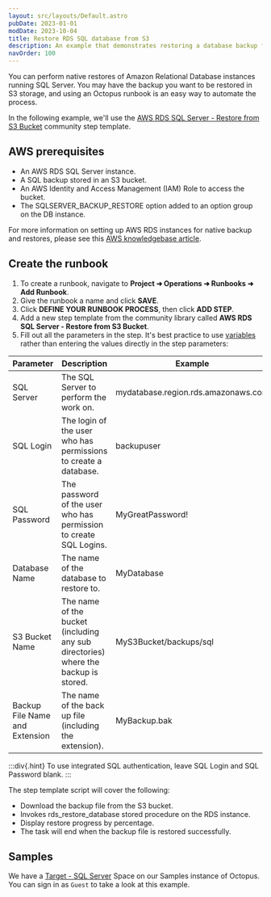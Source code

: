 ```yaml
---
layout: src/layouts/Default.astro
pubDate: 2023-01-01
modDate: 2023-10-04
title: Restore RDS SQL database from S3
description: An example that demonstrates restoring a database backup file from an S3 bucket.
navOrder: 100
---
```


You can perform native restores of Amazon Relational Database instances running SQL Server. You may have the backup you want to be restored in S3 storage, and using an Octopus runbook is an easy way to automate the process.

In the following example, we'll use the [AWS RDS SQL Server - Restore from S3 Bucket](https://library.octopus.com/step-templates/55848421-44b9-403c-b1f0-ba8a84b1f177/actiontemplate-aws-rds-sql-server-restore-from-s3-bucket) community step template.

## AWS prerequisites

* An AWS RDS SQL Server instance.
* A SQL backup stored in an S3 bucket.
* An AWS Identity and Access Management (IAM) Role to access the bucket.
* The SQLSERVER_BACKUP_RESTORE option added to an option group on the DB instance.

For more information on setting up AWS RDS instances for native backup and restores, please see this [AWS knowledgebase article](https://aws.amazon.com/premiumsupport/knowledge-center/native-backup-rds-sql-server/).

## Create the runbook

1. To create a runbook, navigate to **Project ➜ Operations ➜ Runbooks ➜ Add Runbook**.
2. Give the runbook a name and click **SAVE**.
3. Click **DEFINE YOUR RUNBOOK PROCESS**, then click **ADD STEP**.
4. Add a new step template from the community library called **AWS RDS SQL Server - Restore from S3 Bucket**.
5. Fill out all the parameters in the step. It's best practice to use [variables](/docs/projects/variables) rather than entering the values directly in the step parameters:

| Parameter  | Description | Example |
| ------------- | ------------- | ------------- |
| SQL Server | The SQL Server to perform the work on. | mydatabase.region.rds.amazonaws.com |
| SQL Login | The login of the user who has permissions to create a database. | backupuser |
| SQL Password | The password of the user who has permission to create SQL Logins. | MyGreatPassword! |
| Database Name | The name of the database to restore to. | MyDatabase |
| S3 Bucket Name | The name of the bucket (including any sub directories) where the backup is stored. | MyS3Bucket/backups/sql |
| Backup File Name and Extension | The name of the back up file (including the extension). | MyBackup.bak |

:::div{.hint}
To use integrated SQL authentication, leave SQL Login and SQL Password blank.
:::
 
The step template script will cover the following:

* Download the backup file from the S3 bucket.
* Invokes rds_restore_database stored procedure on the RDS instance.
* Display restore progress by percentage.
* The task will end when the backup file is restored successfully. 
 
## Samples

We have a [Target - SQL Server](https://samples.octopus.app/app#/Spaces-106/projects/aws-backup-and-restore-s3/operations/runbooks/Runbooks-667/overview) Space on our Samples instance of Octopus. You can sign in as `Guest` to take a look at this example.
